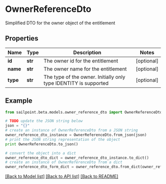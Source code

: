 # OwnerReferenceDto

Simplified DTO for the owner object of the entitlement

## Properties
Name | Type | Description | Notes
------------ | ------------- | ------------- | -------------
**id** | **str** | The owner id for the entitlement | [optional] 
**name** | **str** | The owner name for the entitlement | [optional] 
**type** | **str** | The type of the owner. Initially only type IDENTITY is supported | [optional] 

## Example

```python
from sailpoint.beta.models.owner_reference_dto import OwnerReferenceDto

# TODO update the JSON string below
json = "{}"
# create an instance of OwnerReferenceDto from a JSON string
owner_reference_dto_instance = OwnerReferenceDto.from_json(json)
# print the JSON string representation of the object
print OwnerReferenceDto.to_json()

# convert the object into a dict
owner_reference_dto_dict = owner_reference_dto_instance.to_dict()
# create an instance of OwnerReferenceDto from a dict
owner_reference_dto_form_dict = owner_reference_dto.from_dict(owner_reference_dto_dict)
```
[[Back to Model list]](../README.md#documentation-for-models) [[Back to API list]](../README.md#documentation-for-api-endpoints) [[Back to README]](../README.md)


